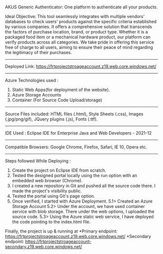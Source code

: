 AKUS Generic Authenticator:
One platform to authenticate all your products.

Ideal Objective:
 This tool seamlessly integrates with multiple vendors' databases to check users' products against the specific criteria established by various companies. It offers a comprehensive solution that transcends the factors of purchase location, brand, or product type. Whether it is a packaged food item or a mechanical hardware product, our platform can verify products across all categories. We take pride in offering this service free of charge to all users, aiming to ensure their peace of mind regarding the legitimacy of their purchases. 
_______________________________________________________________________________________________________
Deployed Link: https://frtprojectstroageaccount.z19.web.core.windows.net/
_______________________________________________________________________________________________________
Azure Technologies used :
1. Static Web Apps(for deployment of the website).
2. Azure Storage Accounts
3. Container (For Source Code Upload/storage)
_______________________________________________________________________________________________________
Source Files included: HTML files (.html), Style Sheets (.css), Images (.jpg/png/gif),
JQuery plugins (.js), Fonts (.ttf).
_______________________________________________________________________________________________________
IDE Used :
Eclipse IDE for Enterprise Java and Web Developers - 2021-12
_______________________________________________________________________________________________________
Compatible Browsers: Google Chrome, Firefox, Safari, IE 10, Opera etc.
_______________________________________________________________________________________________________

Steps followed While Deploying :
1. Create the project on Eclipse IDE from scratch. 
2. Tested the designed portal locally using the run option with an embedded web browser (Chrome).
3. I created a new repository in Git and pushed all the source code there. I made the project's visibility public. 
4. Tested the portal using Git's page option. 
5. Once verified, I started with Azure Deployment.
5.1> Created an Azure Storage Account
5.2> Under the account, we have used container service with blob storage. There under the web options, I uploaded the source code. 
5.3> Using the Azure static web service, I have deployed the code pointing to the index.html file. 

Finally, the project is up & running at
*Primary endpoint: https://frtprojectstroageaccount.z19.web.core.windows.net/
*Secondary endpoint: https://frtprojectstroageaccount-secondary.z19.web.core.windows.net/
